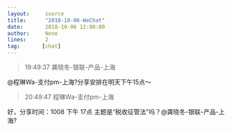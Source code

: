```yaml
---
layout:     source 
title:      "2018-10-06-WeChat"
date:       2018-10-06 12:00:00
author:     None
lines:      2 
tag:       [chat]
---
```

> 19:49:37  龚晓冬-银联-产品-上海  
   
@程琳Wa-支付pm-上海?分享安排在明天下午15点～  
   
> 20:49:47  程琳Wa-支付pm-上海  
   
好，分享时间：1008 下午 17点 主题是“税收征管法”吗？@龚晓冬-银联-产品-上海?  
   
